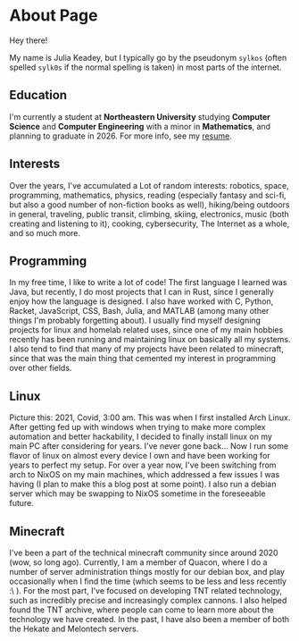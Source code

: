 # About Page


Hey there!


My name is Julia Keadey, but I typically go by the pseudonym `sylkos` (often spelled `sylk0s` if the normal spelling is taken) in most parts of the internet.


## Education


I'm currently a student at **Northeastern University** studying **Computer Science** and **Computer Engineering** with a minor in **Mathematics**, and planning to graduate in 2026. For more info, see my [resume](https://sylkos.xyz/resume.pdf).


## Interests


Over the years, I've accumulated a Lot of random interests: robotics, space, programming, mathematics, physics, reading (especially fantasy and sci-fi, but also a good number of non-fiction books as well), hiking/being outdoors in general, traveling, public transit, climbing, skiing, electronics, music (both creating and listening to it), cooking, cybersecurity, The Internet as a whole, and so much more.


## Programming


In my free time, I like to write a lot of code! The first language I learned was Java, but recently, I do most projects that I can in Rust, since I generally enjoy how the language is designed. I also have worked with C, Python, Racket, JavaScript, CSS, Bash, Julia, and MATLAB (among many other things I'm probably forgetting about). I usually find myself designing projects for linux and homelab related uses, since one of my main hobbies recently has been running and maintaining linux on basically all my systems. I also tend to find that many of my projects have been related to minecraft, since that was the main thing that cemented my interest in programming over other fields.


## Linux


Picture this: 2021, Covid, 3:00 am. This was when I first installed Arch Linux. After getting fed up with windows when trying to make more complex automation and better hackability, I decided to finally install linux on my main PC after considering for years. I've never gone back... Now I run some flavor of linux on almost every device I own and have been working for years to perfect my setup. For over a year now, I've been switching from arch to NixOS on my main machines, which addressed a few issues I was having (I plan to make this a blog post at some point). I also run a debian server which may be swapping to NixOS sometime in the foreseeable future.


## Minecraft


I've been a part of the technical minecraft community since around 2020 (wow, so long ago). Currently, I am a member of Quacon, where I do a number of server administration things mostly for our debian box, and play occasionally when I find the time (which seems to be less and less recently :\ ). For the most part, I've focused on developing TNT related technology, such as incredibly precise and increasingly complex cannons. I also helped found the TNT archive, where people can come to learn more about the technology we have created. In the past, I have also been a member of both the Hekate and Melontech servers.

